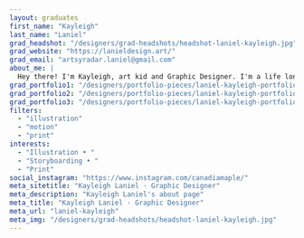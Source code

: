```yaml
---
layout: graduates
first_name: "Kayleigh"
last_name: "Laniel"
grad_headshot: "/designers/grad-headshots/headshot-laniel-kayleigh.jpg"
grad_website: "https://lanieldesign.art/"
grad_email: "artsyradar.laniel@gmail.com"
about_me: |
  Hey there! I'm Kayleigh, art kid and Graphic Designer. I'm a life long creator and love learning new techniques. My comfort zone is bridging old and new art techniques in new ways.
grad_portfolio1: "/designers/portfolio-pieces/laniel-kayleigh-portfolio1.jpg"
grad_portfolio2: "/designers/portfolio-pieces/laniel-kayleigh-portfolio2.jpg"
grad_portfolio3: "/designers/portfolio-pieces/laniel-kayleigh-portfolio3.jpg"
filters:
  - "illustration"
  - "motion"
  - "print"
interests:
  - "Illustration • "
  - "Storyboarding • "
  - "Print"
social_instagram: "https://www.instagram.com/canadiamaple/"
meta_sitetitle: "Kayleigh Laniel · Graphic Designer"
meta_description: "Kayleigh Laniel's about page"
meta_title: "Kayleigh Laniel · Graphic Designer"
meta_url: "laniel-kayleigh"
meta_img: "/designers/grad-headshots/headshot-laniel-kayleigh.jpg"
---
```

